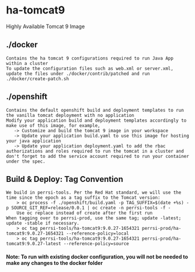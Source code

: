 # ha-tomcat9
Highly Available Tomcat 9 Image

## ./docker
    Contains the ha tomcat 9 configurations required to run Java App within a cluster
    To update the configuration files such as web.xml or server.xml, update the files under ./docker/contrib/patched and run ./docker/create-patch.sh 

## ./openshift
    Contains the default openshift build and deployment templates to run the vanilla tomcat deployment with no application
    Modify your application build and deployment templates accordingly to make use of this image, for example,
       -> Customize and build the tomcat 9 image in your workspace
       -> Update your application build.yaml to use this image for hosting your java application 
       -> Update your application deployment.yaml to add the rbac authorizations and roles required to run the tomcat in a cluster and don't forget to add the service account required to run your container under the spec.

## Build & Deploy: Tag Convention
    We build in perrsi-tools. Per the Red Hat standard, we will use the time since the epoch as a tag suffix to the Tomcat version:
        > oc process -f ./openshift/build.yaml -p TAG_SUFFIX=$(date +%s) -p SOURCE_GIT_REF=release/0.0.1 | oc create -n perrsi-tools -f -
        Use oc replace instead of create after the first run
    When tagging over to perrsi-prod, use the same tag; update -latest; update -stable if necessary.
        > oc tag perrsi-tools/ha-tomcat9:9.0.27-1654321 perrsi-prod/ha-tomcat9:9.0.27-1654321 --reference-policy=local
        > oc tag perrsi-tools/ha-tomcat9:9.0.27-1654321 perrsi-prod/ha-tomcat9:9.0.27-latest --reference-policy=source

#### Note: To run with existing docker configuration, you will not be needed to make any changes to the docker folder